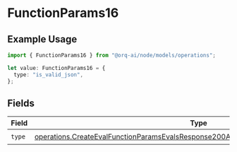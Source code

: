 # FunctionParams16

## Example Usage

```typescript
import { FunctionParams16 } from "@orq-ai/node/models/operations";

let value: FunctionParams16 = {
  type: "is_valid_json",
};
```

## Fields

| Field                                                                                                                                                                                          | Type                                                                                                                                                                                           | Required                                                                                                                                                                                       | Description                                                                                                                                                                                    |
| ---------------------------------------------------------------------------------------------------------------------------------------------------------------------------------------------- | ---------------------------------------------------------------------------------------------------------------------------------------------------------------------------------------------- | ---------------------------------------------------------------------------------------------------------------------------------------------------------------------------------------------- | ---------------------------------------------------------------------------------------------------------------------------------------------------------------------------------------------- |
| `type`                                                                                                                                                                                         | [operations.CreateEvalFunctionParamsEvalsResponse200ApplicationJSONResponseBody516Type](../../models/operations/createevalfunctionparamsevalsresponse200applicationjsonresponsebody516type.md) | :heavy_check_mark:                                                                                                                                                                             | N/A                                                                                                                                                                                            |